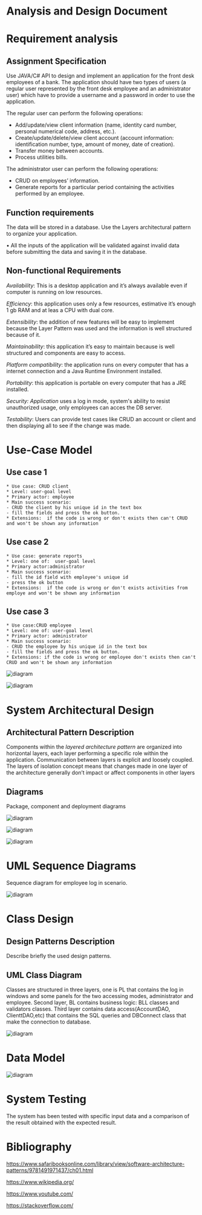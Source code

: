 # Analysis and Design Document

# Requirement analysis

## Assignment Specification
Use JAVA/C# API to design and implement an application for the front desk employees of a bank. The application should have two types of users (a regular user represented by the front desk employee and an administrator user) which have to provide a username and a password in order to use the application.

The regular user can perform the following operations:
- Add/update/view client information (name, identity card number, personal numerical code, address, etc.).
- Create/update/delete/view client account (account information: identification number, type, amount of money, date of creation).
- Transfer money between accounts.
- Process utilities bills.

The administrator user can perform the following operations:
- CRUD on employees’ information.
- Generate reports for a particular period containing the activities performed by an employee.
## Function requirements
The data will be stored in a database. Use the Layers architectural pattern to organize your application.

• All the inputs of the application will be validated against invalid data before submitting the data and saving it in the database.

## Non-functional Requirements
_Availability_: This is a desktop application and it’s always available even if computer is running on low resources.

_Efficiency_: this application uses only a few resources, estimative it’s enough 1 gb  RAM and at leas a CPU with dual core.

_Extensibility_:  the addition of new features will be easy to implement because the Layer Pattern was used and the information is well structured because of it.

_Maintainability_: this application it’s easy to maintain because is well structured and components are easy to access.

_Platform compatibility_: the application runs on every computer that has a internet connection and a Java Runtime Environment installed.

_Portability_: this application is portable on every computer that has a JRE installed.

_Security: Application_ uses a log in mode, system's ability to resist unauthorized usage, only employees can acces the DB server.

_Testability_: Users can provide test cases like CRUD an account or client and then displaying all to see if the change was made.


# Use-Case Model

## Use case 1

    * Use case: CRUD client
    * Level: user-goal level
    * Primary actor: employee
    * Main success scenario:
    - CRUD the client by his unique id in the text box 
    - fill the fields and press the ok button.
    * Extensions:  if the code is wrong or don't exists then can't CRUD and won't be shown any information

## Use case 2

    * Use case: generate reports
    * Level: one of:  user-goal level
    * Primary actor:administrator
    * Main success scenario: 
    - fill the id field with employee's unique id 
    - press the ok button
    * Extensions:  if the code is wrong or don't exists activities from employe and won't be shown any information

## Use case 3

    * Use case:CRUD employee
    * Level: one of: user-goal level
    * Primary actor: administrator
    * Main success scenario:
    - CRUD the employee by his unique id in the text box
    - fill the fields and press the ok button.
    * Extensions: if the code is wrong or employee don't exists then can't CRUD and won't be shown any information
![diagram](adminbank.png)

![diagram](employeebank.png)
# System Architectural Design

## Architectural Pattern Description
Components within the _layered architecture pattern_ are organized into horizontal layers, each layer performing a specific role within the application. Communication between layers is explicit and loosely coupled. 
The layers of isolation concept means that changes made in one layer of the architecture generally don’t impact or affect components in other layers

## Diagrams

Package, component and deployment diagrams

![diagram](pachet.png)



![diagram](deployment.png)



![diagram](component.png)


# UML Sequence Diagrams
Sequence diagram for employee  log in scenario.

![diagram](seq.png)

# Class Design

## Design Patterns Description
Describe briefly the used design patterns.

## UML Class Diagram
Classes are structured in three layers, one is PL that contains the log in windows and some panels for the two accessing modes, administrator and employee. Second layer, BL contains business logic: BLL classes and validators classes. Third layer contains data access(AccountDAO, ClienttDAO,etc) that contains the SQL queries and DBConnect class that make the connection to database.

![diagram](class.png)
# Data Model
![diagram](datam.png)

# System Testing
The system has been tested with specific input data and a comparison of the result obtained with the expected result.

# Bibliography
https://www.safaribooksonline.com/library/view/software-architecture-patterns/9781491971437/ch01.html

https://www.wikipedia.org/

https://www.youtube.com/

https://stackoverflow.com/
